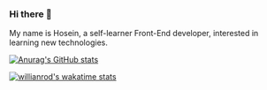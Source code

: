 ### Hi there 👋

My name is Hosein, a self-learner Front-End developer, interested in learning new technologies. 


[![Anurag's GitHub stats](https://github-readme-stats.vercel.app/api?username=hoseinABH98&show_icons=true&theme=midnight-purple&langs_count=8)](https://github.com/hoseinABH98/github-readme-stats)

[![willianrod's wakatime stats](https://github-readme-stats.vercel.app/api/wakatime?username=hoseinABH98)](https://github.com/hoseinABH98/github-readme-stats)




